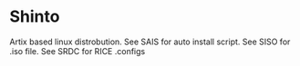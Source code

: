 # Shinto

Artix based linux distrobution.
See SAIS for auto install script.
See SISO for .iso file.
See SRDC for RICE .configs
